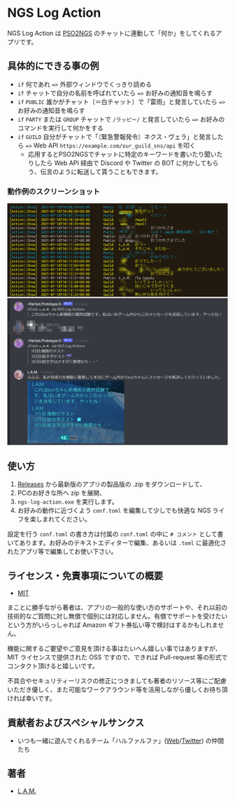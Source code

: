 # NGS Log Action

NGS Log Action は [PSO2NGS][] のチャットに連動して「何か」をしてくれるアプリです。

## 具体的にできる事の例

+ `if` 何であれ `=>` 外部ウィンドウでくっきり読める
+ `if` チャットで自分の名前を呼ばれていたら `=>` お好みの通知音を鳴らす
+ `if` `PUBLIC` 誰かがチャット（＝白チャット）で「雷雨」と発言していたら `=>` お好みの通知音を鳴らす
+ `if` `PARTY` または `GROUP` チャットで `/ラッピー/` と発言していたら `=>` お好みのコマンドを実行して何かをする
+ `if` `GUILD` 自分がチャットで「〘緊急警報発令〙ネクス・ヴェラ」と発言したら `=>` Web API `https://example.com/our_guild_sns/api` を叩く
  + 応用するとPSO2NGSでチャットに特定のキーワードを書いたり聞いたりしたら Web API 経由で Discord や Twitter の BOT に何かしてもらう、伝言のように転送して貰うこともできます。

### 動作例のスクリーンショット

![動作中のログ表示の様子](README.assets/ss1.png "動作中のログ表示の様子")
![PSO2NGSのチャットからDiscordへbot経由で伝言して貰った動作試験の様子](README.assets/ss2.png "PSO2NGSのチャットからDiscordへbot経由で伝言して貰った動作試験の様子")

## 使い方

1. [Releases](https://github.com/LMA-SHIP01-PSO2NGS/ngs-log-action/releases/) から最新版のアプリの製品版の .zip をダウンロードして、
2. PCのお好きな所へ zip を展開、
3. `ngs-log-action.exe` を実行します。
4. お好みの動作に近づくよう `conf.toml` を編集して少しでも快適な NGS ライフを楽しまれてください。

設定を行う `conf.toml` の書き方は付属の `conf.toml` の中に `# コメント` として書いてあります。お好みのテキストエディターで編集、あるいは `.toml` に最適化されたアプリ等で編集してお使い下さい。

## ライセンス・免責事項についての概要

- [MIT](LICENSE)

まことに勝手ながら著者は、アプリの一般的な使い方のサポートや、それ以前の技術的なご質問に対し無償で個別には対応しません。有償でサポートを受けたいという方がいらっしゃれば Amazon ギフト券払い等で検討はするかもしれません。

機能に関するご要望やご意見を頂ける事はたいへん嬉しい事ではありますが、 MIT ライセンスで提供された OSS ですので、できれば Pull-request 等の形式でコンタクト頂けると嬉しいです。

不具合やセキュリティーリスクの修正につきましても著者のリソース等にご配慮いただき優しく、また可能なワークアラウンド等を活用しながら優しくお待ち頂ければ幸いです。

## 貢献者およびスペシャルサンクス

- いつも一緒に遊んでくれるチーム「ハルファルファ」([Web](https://seesaawiki.jp/halphalfa/)/[Twitter](https://twitter.com/halphalfa_ngs)) の仲間たち

## 著者

- [L,A.M.](https://twitter.com/LAM35105379)

[PSO2NGS]:https://pso2.jp/
